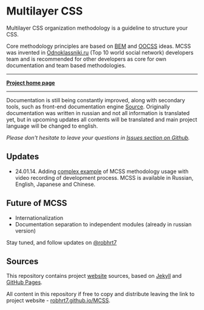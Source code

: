 # Multilayer CSS

Multilayer CSS organization methodology is a guideline to structure your CSS.

Core methodology principles are based on [BEM]((http://bem.info/)) and [OOCSS](http://oocss.org/) ideas. MCSS was invented in [Odnoklassniki.ru](http://corp.mail.ru/en/communications/odnoklassniki) (Top 10 world social network) developers team and is recommended for other developers as core for own documentation and team based methodologies.
___
**[Project home page](http://robhrt7.github.io/MCSS/en/)**
___

Documentation is still being constantly improved, along with secondary tools, such as front-end documentation engine [Source](http://sourcejs.com). Originally documentation was written in russian and not all information is translated yet, but in upcoming updates all contents will be translated and main project language will be changed to english.

*Please don't hesitate to leave your questions in [Issues section on Github](http://github.com/robhrt7/MCSS/issues).*

## Updates
* 24.01.14. Adding [complex example](https://github.com/robhrt7/markup-process) of MCSS methodology usage with video recording of development process. MCSS is available in Russian, English, Japanese and Chinese.

## Future of MCSS
* Internationalization
* Documentation separation to independent modules (already in russian version)

Stay tuned, and follow updates on [@robhrt7](http://twitter.com/robhrt7)

## Sources

This repository contains project [website](http://robhrt7.github.io/MCSS/en/) sources, based on [Jekyll](http://jekyllrb.com) and [GitHub Pages](http://pages.github.com/).

All content in this repository if free to copy and distribute leaving the link to project website - [robhrt7.github.io/MCSS](http://robhrt7.github.io/MCSS).
